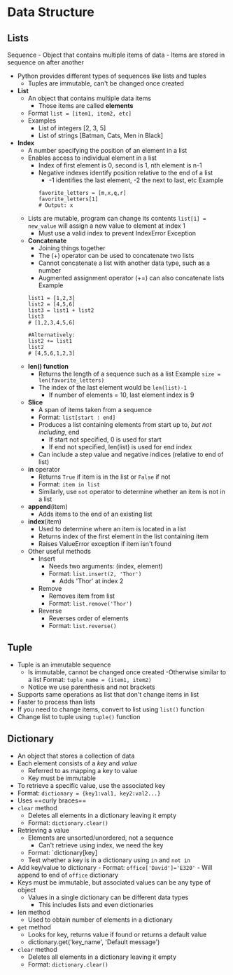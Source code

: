 # Data Structure
## Lists
Sequence
	- Object that contains multiple items of data
	- Items are stored in sequence on after another
- Python provides different types of sequences like lists and tuples
	- Tuples are immutable, can't be changed once created
- **List**
	- An object that contains multiple data items
		- Those items are called **elements**
	- Format
		`list = [item1, item2, etc]`
	- Examples
		- List of integers [2, 3, 5]
		- List of strings [Batman, Cats, Men in Black]
-  **Index**
	-  A number specifying the position of an element in a list
	-  Enables access to individual element in a list
		-  Index of first element is 0, second is 1, nth element is n-1
		-  Negative indexes identify position relative to the end of a list
			-  -1 identifies the last element, -2 the next to last, etc
		Example
			```
			favorite_letters = [m,x,q,r]
			favorite_letters[1]
			# Output: x 
			```
	- Lists are mutable, program can change its contents
		`list[1] = new_value` will assign a new value to element at index 1
		- Must use a valid index to prevent IndexError Exception
	- **Concatenate**
		- Joining things together
		- The (+) operator can be used to concatenate two lists
		- Cannot concatenate a list with another data type, such as a number
		- Augmented assignment operator (+=) can also concatenate lists
		Example
		```
		list1 = [1,2,3]
		list2 = [4,5,6]
		list3 = list1 + list2
		list3
		# [1,2,3,4,5,6]
		
		#Alternatively:
		list2 += list1
		list2
		# [4,5,6,1,2,3]
		```
	- **len() function**
		- Returns the length of a sequence such as a list
			Example
			`size = len(favorite_letters)`
		- The index of the last element would be `len(list)-1`
			- If number of elements = 10, last element index is 9
	- **Slice**
		- A span of items taken from a sequence
		- Format: `list[start : end]`
		- Produces a list containing elements from start up to, *but not including*, end
			- If start not specified, 0 is used for start
			- If end not specified, len(list) is used for end index
		- Can include a step value and negative indices (relative to end of list)
	- **in** operator
		- Returns `True` if item is in the list or `False` if not
		- Format: `item in list`
		- Similarly, use `not` operator to determine whether an item is not in a list
	- **append**(item)
		- Adds items to the end of an existing list
	- **index**(item)
		- Used to determine where an item is located in a list
		- Returns index of the first element in the list containing item
		- Raises ValueError exception if item isn't found
	- Other useful methods
		- Insert
			- Needs two arguments: (index, element)
			- Format: `list.insert(2, 'Thor')`
				- Adds 'Thor' at index 2
		- Remove
			- Removes item from list
			- Format: `list.remove('Thor')`
		- Reverse
			- Reverses order of elements
			- Format: `list.reverse()`
## Tuple
- Tuple is an immutable sequence
	- Is immutable, cannot be changed once created
	-Otherwise similar to a list
Format: `tuple_name = (item1, item2)`
	- Notice we use parenthesis and not brackets
- Supports same operations as list that don't change items in list
- Faster to process than lists
- If you need to change items, convert to list using `list()` function
- Change list to tuple using `tuple()` function 
## Dictionary
- An object that stores a collection of data
- Each element consists of a *key* and *value*
	- Referred to as mapping a key to value
	- Key must be immutable
- To retrieve a specific value, use the associated key
- Format: `dictionary = {key1:val1, key2:val2...}`
- Uses ==curly braces== 
- `clear` method
	- Deletes all elements in a dictionary leaving it empty
	- Format: `dictionary.clear()`
- Retrieving a value 
	- Elements are unsorted/unordered, not a sequence
		- Can't retrieve using index, we need the key
	- Format: `dictionary[key]
	- Test whether a key is in a dictionary using `in` and `not in` 
- Add key/value to dictionary
		- Format: `office['David']='E320'`
		- Will append to end of `office` dictionary
- Keys must be immutable, but associated values can be any type of object
	- Values in a single dictionary can be different data types 
		- This includes lists and even dictionaries 
- len method
	- Used to obtain number of elements in a dictionary
- `get` method
	- Looks for key, returns value if found or returns a default value
	- dictionary.get('key_name', 'Default message')
- `clear` method
	- Deletes all elements in a dictionary leaving it empty
	- Format: `dictionary.clear()`
